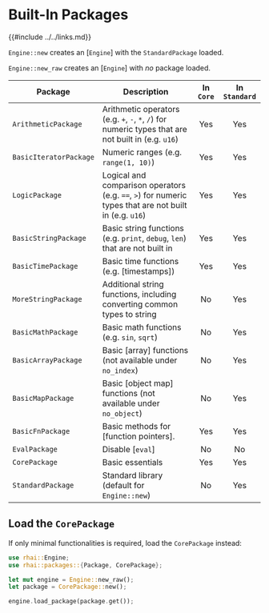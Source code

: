Built-In Packages
================

{{#include ../../links.md}}

`Engine::new` creates an [`Engine`] with the `StandardPackage` loaded.

`Engine::new_raw` creates an [`Engine`] with _no_ package loaded.

| Package                | Description                                                                                            | In `Core` | In `Standard` |
| ---------------------- | ------------------------------------------------------------------------------------------------------ | :-------: | :-----------: |
| `ArithmeticPackage`    | Arithmetic operators (e.g. `+`, `-`, `*`, `/`) for numeric types that are not built in (e.g. `u16`)    |    Yes    |      Yes      |
| `BasicIteratorPackage` | Numeric ranges (e.g. `range(1, 10)`)                                                                   |    Yes    |      Yes      |
| `LogicPackage`         | Logical and comparison operators (e.g. `==`, `>`) for numeric types that are not built in (e.g. `u16`) |    Yes    |      Yes      |
| `BasicStringPackage`   | Basic string functions (e.g. `print`, `debug`, `len`) that are not built in                            |    Yes    |      Yes      |
| `BasicTimePackage`     | Basic time functions (e.g. [timestamps])                                                               |    Yes    |      Yes      |
| `MoreStringPackage`    | Additional string functions, including converting common types to string                               |    No     |      Yes      |
| `BasicMathPackage`     | Basic math functions (e.g. `sin`, `sqrt`)                                                              |    No     |      Yes      |
| `BasicArrayPackage`    | Basic [array] functions (not available under `no_index`)                                               |    No     |      Yes      |
| `BasicMapPackage`      | Basic [object map] functions (not available under `no_object`)                                         |    No     |      Yes      |
| `BasicFnPackage`       | Basic methods for [function pointers].                                                                 |    Yes    |      Yes      |
| `EvalPackage`          | Disable [`eval`]                                                                                       |    No     |      No       |
| `CorePackage`          | Basic essentials                                                                                       |    Yes    |      Yes      |
| `StandardPackage`      | Standard library (default for `Engine::new`)                                                           |    No     |      Yes      |


Load the `CorePackage`
---------------------

If only minimal functionalities is required, load the `CorePackage` instead:

```rust
use rhai::Engine;
use rhai::packages::{Package, CorePackage};

let mut engine = Engine::new_raw();
let package = CorePackage::new();

engine.load_package(package.get());
```
